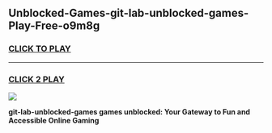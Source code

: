 
## Unblocked-Games-git-lab-unblocked-games-Play-Free-o9m8g
<h3>
<a href="https://premium76.site?title=git-lab-unblocked-games&ref=23A">CLICK TO PLAY</a></h3>
<hr>

<h3>
<a href="https://premium76.site?title=git-lab-unblocked-games&ref=23A">CLICK 2 PLAY</a>
  
</h3>

<a href="https://premium76.site?title=git-lab-unblocked-games&ref=23A"><img src="https://clearcache.store/games.png"></a>


**git-lab-unblocked-games games unblocked: Your Gateway to Fun and Accessible Online Gaming**
